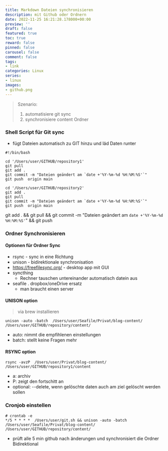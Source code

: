```yaml
---
title: Markdown Dateien synchronisieren
description: mit Github oder Ordnern
date: 2022-11-25 16:21:28.178000+00:00
preview: ''
draft: false
featured: true
toc: true
reward: false
pinned: false
carousel: false
comment: false
tags:
- link
categories: Linux
series:
- linux
images:
- github.png
---
```


> Szenario: 
> 1. automatisiere git sync
> 2. synchronisiere content Ordner


### Shell Script für Git sync
- fügt Dateien automatisch zu GIT hinzu und läd Daten runter

```shell
#!/bin/bash

cd '/Users/user/GITHUB/repository1'
git pull
git add .
git commit -m "Dateien geändert am `date +'%Y-%m-%d %H:%M:%S'`"
git push  origin main

cd '/Users/user/GITHUB/repository2'
git add .
git pull
git commit -m "Dateien geändert am `date +'%Y-%m-%d %H:%M:%S'`"
git push  origin main
```
git add . && git pull && git commit -m "Dateien geändert am `date +'%Y-%m-%d %H:%M:%S'`" && git push 

### Ordner Synchronisieren
#### Optionen für Ordner Sync
- rsync - sync in eine Richtung
- unison - bidirektionale synchronisation
- https://freefilesync.org/ - desktop app mit GUI
- syncthing
    - Rechner tauschen untereinander automatisch datein aus
- seafile . dropbox/oneDrive ersatz
    - man braucht einen server

#### UNISON option
> via brew installieren

```shell
unison -auto -batch  /Users/user/Seafile/Privat/blog-content/  /Users/user/GITHUB/repository/content/
```
- auto: nimmt die empfihlenen einstellungen
- batch: stellt keine Fragen mehr

#### RSYNC option
```shell
rsync -avzP  /Users/user/Privat/blog-content/   /Users/user/GITHUB/repository1/content
```
- a: archiv
- P: zeigt den fortschitt an
- optional: --delete, wenn gelöschte daten auch am ziel gelöscht werden sollen


### Cronjob einstellen

```shell
# crontab -e
*/5 * * * *  /Users/user/git.sh && unison -auto -batch  /Users/user/Seafile/Privat/blog-content/  /Users/user/GITHUB/repository/content/
```
- prüft alle 5 min github nach änderungen und synchronisiert die Ordner Bidirektional
